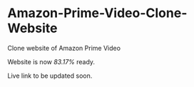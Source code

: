# Amazon-Prime-Video-Clone-Website
Clone website of Amazon Prime Video

Website is now _83.17%_ ready.

Live link to be updated soon.
